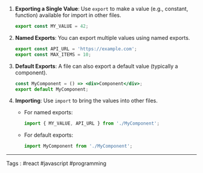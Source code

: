 1. **Exporting a Single Value**: Use `export` to make a value (e.g., constant, function) available for import in other files.
   ```jsx
   export const MY_VALUE = 42;
   ```

2. **Named Exports**: You can export multiple values using named exports.
   ```jsx
   export const API_URL = 'https://example.com';
   export const MAX_ITEMS = 10;
   ```

3. **Default Exports**: A file can also export a default value (typically a component).
   ```jsx
   const MyComponent = () => <div>Component</div>;
   export default MyComponent;
   ```

4. **Importing**: Use `import` to bring the values into other files.
   - For named exports:  
     ```jsx
     import { MY_VALUE, API_URL } from './MyComponent';
     ```
   - For default exports:  
     ```jsx
     import MyComponent from './MyComponent';
     ```


___

Tags : #react #javascript #programming 